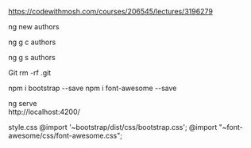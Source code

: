
https://codewithmosh.com/courses/206545/lectures/3196279

ng new authors

ng g c authors

ng g s authors

Git
    rm -rf .git

npm i bootstrap --save
npm i font-awesome --save
    
ng serve    
http://localhost:4200/

style.css
    @import '~bootstrap/dist/css/bootstrap.css';
    @import "~font-awesome/css/font-awesome.css";


